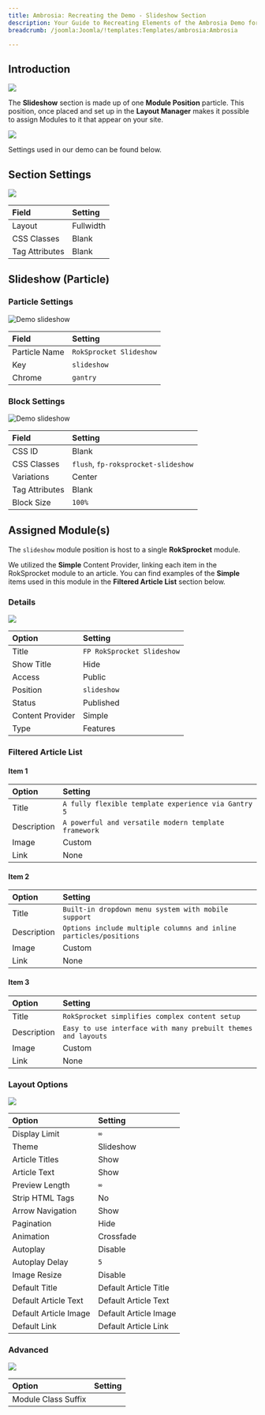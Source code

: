 ```yaml
---
title: Ambrosia: Recreating the Demo - Slideshow Section
description: Your Guide to Recreating Elements of the Ambrosia Demo for Joomla
breadcrumb: /joomla:Joomla/!templates:Templates/ambrosia:Ambrosia

---
```


## Introduction

![](assets/demo_slideshow.jpeg)

The **Slideshow** section is made up of one **Module Position** particle. This position, once placed and set up in the **Layout Manager** makes it possible to assign Modules to it that appear on your site.

![](assets/home_slideshow.jpeg)

Settings used in our demo can be found below.

## Section Settings

![](assets/demo_slideshow_settings.jpeg)

| Field          | Setting   |
| :-----         | :-----    |
| Layout         | Fullwidth |
| CSS Classes    | Blank     |
| Tag Attributes | Blank     |

## Slideshow (Particle)

### Particle Settings

![Demo slideshow](demo_slideshow_1.jpeg)

| Field         | Setting                 |
| :-----        | :-----                  |
| Particle Name | `RokSprocket Slideshow` |
| Key           | `slideshow`             |
| Chrome        | `gantry`                |

### Block Settings

![Demo slideshow](demo_slideshow_2.jpeg)

| Field          | Setting                             |
| :-----         | :-----                              |
| CSS ID         | Blank                               |
| CSS Classes    | `flush`, `fp-roksprocket-slideshow` |
| Variations     | Center                              |
| Tag Attributes | Blank                               |
| Block Size     | `100%`                              |

## Assigned Module(s)

The `slideshow` module position is host to a single **RokSprocket** module.

We utilized the **Simple** Content Provider, linking each item in the RokSprocket module to an article. You can find examples of the **Simple** items used in this module in the **Filtered Article List** section below.

### Details

![](assets/demo_slideshow_3.jpeg)

| Option           | Setting                    |
| :-----           | :-----                     |
| Title            | `FP RokSprocket Slideshow` |
| Show Title       | Hide                       |
| Access           | Public                     |
| Position         | `slideshow`                |
| Status           | Published                  |
| Content Provider | Simple                     |
| Type             | Features                   |

### Filtered Article List

#### Item 1

| Option      | Setting                                              |
| :-----      | :-----                                               |
| Title       | `A fully flexible template experience via Gantry 5`  |
| Description | `A powerful and versatile modern template framework` |
| Image       | Custom                                               |
| Link        | None                                                 |

#### Item 2

| Option      | Setting                                                           |
| :-----      | :-----                                                            |
| Title       | `Built-in dropdown menu system with mobile support`               |
| Description | `Options include multiple columns and inline particles/positions` |
| Image       | Custom                                                            |
| Link        | None                                                              |

#### Item 3

| Option      | Setting                                                       |
| :-----      | :-----                                                        |
| Title       | `RokSprocket simplifies complex content setup`                |
| Description | `Easy to use interface with many prebuilt themes and layouts` |
| Image       | Custom                                                        |
| Link        | None                                                          |

### Layout Options

![](assets/demo_slideshow_4.jpeg)

| Option                | Setting               |
| :-----                | :-----                |
| Display Limit         | `∞`                   |
| Theme                 | Slideshow             |
| Article Titles        | Show                  |
| Article Text          | Show                  |
| Preview Length        | `∞`                   |
| Strip HTML Tags       | No                    |
| Arrow Navigation      | Show                  |
| Pagination            | Hide                  |
| Animation             | Crossfade             |
| Autoplay              | Disable               |
| Autoplay Delay        | `5`                   |
| Image Resize          | Disable               |
| Default Title         | Default Article Title |
| Default Article Text  | Default Article Text  |
| Default Article Image | Default Article Image |
| Default Link          | Default Article Link  |

### Advanced

![](assets/demo_slideshow_5.jpeg)

| Option              | Setting |
| :-----              | :-----  |
| Module Class Suffix |         |


